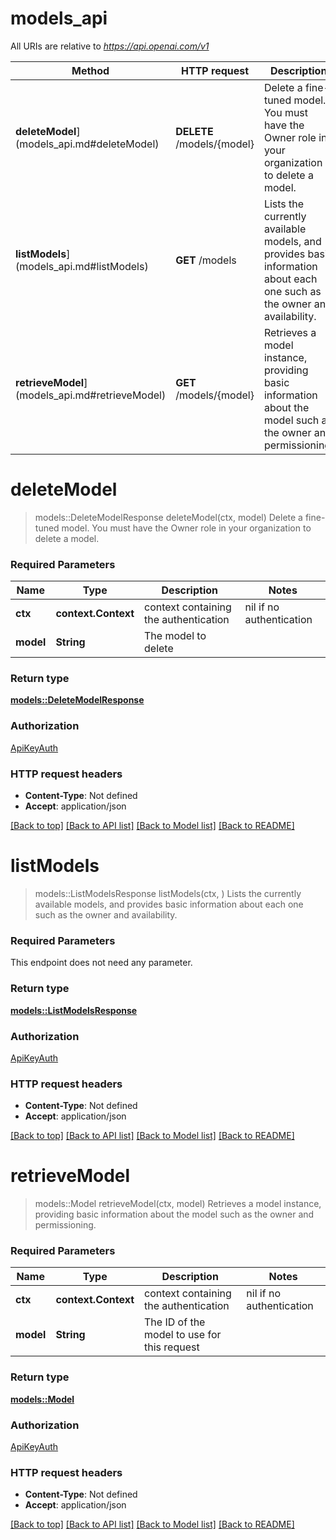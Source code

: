 # models_api

All URIs are relative to *https://api.openai.com/v1*

Method | HTTP request | Description
------------- | ------------- | -------------
**deleteModel**](models_api.md#deleteModel) | **DELETE** /models/{model} | Delete a fine-tuned model. You must have the Owner role in your organization to delete a model.
**listModels**](models_api.md#listModels) | **GET** /models | Lists the currently available models, and provides basic information about each one such as the owner and availability.
**retrieveModel**](models_api.md#retrieveModel) | **GET** /models/{model} | Retrieves a model instance, providing basic information about the model such as the owner and permissioning.


# **deleteModel**
> models::DeleteModelResponse deleteModel(ctx, model)
Delete a fine-tuned model. You must have the Owner role in your organization to delete a model.

### Required Parameters

Name | Type | Description  | Notes
------------- | ------------- | ------------- | -------------
 **ctx** | **context.Context** | context containing the authentication | nil if no authentication
  **model** | **String**| The model to delete | 

### Return type

[**models::DeleteModelResponse**](DeleteModelResponse.md)

### Authorization

[ApiKeyAuth](../README.md#ApiKeyAuth)

### HTTP request headers

 - **Content-Type**: Not defined
 - **Accept**: application/json

[[Back to top]](#) [[Back to API list]](../README.md#documentation-for-api-endpoints) [[Back to Model list]](../README.md#documentation-for-models) [[Back to README]](../README.md)

# **listModels**
> models::ListModelsResponse listModels(ctx, )
Lists the currently available models, and provides basic information about each one such as the owner and availability.

### Required Parameters
This endpoint does not need any parameter.

### Return type

[**models::ListModelsResponse**](ListModelsResponse.md)

### Authorization

[ApiKeyAuth](../README.md#ApiKeyAuth)

### HTTP request headers

 - **Content-Type**: Not defined
 - **Accept**: application/json

[[Back to top]](#) [[Back to API list]](../README.md#documentation-for-api-endpoints) [[Back to Model list]](../README.md#documentation-for-models) [[Back to README]](../README.md)

# **retrieveModel**
> models::Model retrieveModel(ctx, model)
Retrieves a model instance, providing basic information about the model such as the owner and permissioning.

### Required Parameters

Name | Type | Description  | Notes
------------- | ------------- | ------------- | -------------
 **ctx** | **context.Context** | context containing the authentication | nil if no authentication
  **model** | **String**| The ID of the model to use for this request | 

### Return type

[**models::Model**](Model.md)

### Authorization

[ApiKeyAuth](../README.md#ApiKeyAuth)

### HTTP request headers

 - **Content-Type**: Not defined
 - **Accept**: application/json

[[Back to top]](#) [[Back to API list]](../README.md#documentation-for-api-endpoints) [[Back to Model list]](../README.md#documentation-for-models) [[Back to README]](../README.md)

